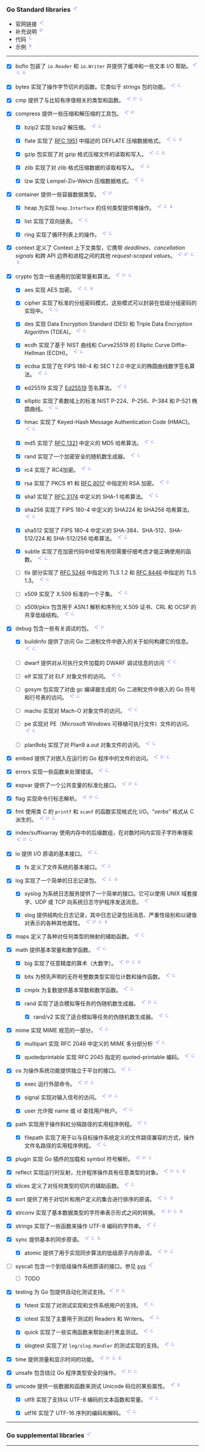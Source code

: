 ### Go Standard libraries     <a href="https://pkg.go.dev/std" target="_blank"><img src="./_rsc/link-src.drawio.png"/></a>

- 官网链接 <img src="./_rsc/link-src.drawio.png"/> 
- 补充说明  <img  src="./_rsc/link-others.drawio.png"/>
- 代码  <img src="./_rsc/link-code.drawio.png"/>
- 示例  <img src="./_rsc/link-exam.drawio.png"/>

---

- [x] bufio 包装了 `io.Reader` 和 `io.Writer` 并提供了缓冲和一些文本 I/O 帮助。<a href="https://pkg.go.dev/bufio" target="_blank"><img src="./_rsc/link-src.drawio.png" 
  id="code"/></a><a href="./bufio/code/bufio_test.go"   ><img src="./_rsc/link-code.drawio.png"   
  id="exam"/></a><a href="bufio/bufio.md#exam"   ><img src="./_rsc/link-exam.drawio.png"  /></a>

- [x] bytes 实现了操作字节切片的函数。它类似于 strings 包的功能。       <a href="https://pkg.go.dev/bytes" target="_blank"><img src="./_rsc/link-src.drawio.png" 
  id="code"/></a><a href="./bytes/code/bytes_test.go"   ><img src="./_rsc/link-code.drawio.png"   /></a>

- [x] cmp 提供了与比较有序值相关的类型和函数。        <a href="https://pkg.go.dev/cmp" target="_blank"><img src="./_rsc/link-src.drawio.png" 
  id="other"/></a><a href="./cmp/cmp.md"  ><img  src="./_rsc/link-others.drawio.png" 
  id="code"/></a><a href="./cmp/code/cmp_test.go"   ><img src="./_rsc/link-code.drawio.png"   /></a>

- [x] compress 提供一些压缩和解压缩的工具包。 <a href="https://pkg.go.dev/compress" target="_blank"><img src="./_rsc/link-src.drawio.png" id="other"/></a><a href="compress/compress.md"  ><img  src="./_rsc/link-others.drawio.png" /></a>
 
  - [x] bzip2 实现 bzip2 解压缩。        <a href="https://pkg.go.dev/compress/bzip2" target="_blank"><img src="./_rsc/link-src.drawio.png" 
  id="code"/></a><a href="compress/code/bzip2_test.go"   ><img src="./_rsc/link-code.drawio.png"   /></a>

  - [x] flate 实现了 [RFC 1951](https://rfc-editor.org/rfc/rfc1951.html) 中描述的 DEFLATE 压缩数据格式。        <a href="https://pkg.go.dev/compress/flate" target="_blank"><img src="./_rsc/link-src.drawio.png" 
  id="code"/></a><a href="compress/code/flate_test.go"   ><img src="./_rsc/link-code.drawio.png"   
  id="exam"/></a><a href="compress/examples/flate_netconnect.go"   ><img src="./_rsc/link-exam.drawio.png"  /></a>
  
  - [x] gzip 包实现了对 gzip 格式压缩文件的读取和写入。        <a href="https://pkg.go.dev/compress/gzip" target="_blank"><img src="./_rsc/link-src.drawio.png" 
  id="code"/></a><a href="compress/code/gzip_test.go"   ><img src="./_rsc/link-code.drawio.png"  
  id="exam"/></a><a href="compress/examples/gzip_httpSend.go"   ><img src="./_rsc/link-exam.drawio.png"  /></a>
  
  - [x] zlib 实现了对 zlib 格式压缩数据的读取和写入。        <a href="https://pkg.go.dev/compress/zlib" target="_blank"><img src="./_rsc/link-src.drawio.png" 
  id="code"/></a><a href="compress/code/zlib_test.go"   ><img src="./_rsc/link-code.drawio.png"   /></a>
  
  - [x] lzw 实现 Lempel-Ziv-Welch 压缩数据格式。      <a href="https://pkg.go.dev/compress/lzw" target="_blank"><img src="./_rsc/link-src.drawio.png" 
  id="code"/></a><a href="compress/code/lzw_test.go"   ><img src="./_rsc/link-code.drawio.png"   /></a>

- [x] container 提供一些容器数据类型。        <a href="https://pkg.go.dev/container" target="_blank"><img src="./_rsc/link-src.drawio.png" 
  id="other"/></a><a href="container/container.md"  ><img  src="./_rsc/link-others.drawio.png" /></a>

  - [x] heap 为实现 `heap.Interface` 的任何类型提供堆操作。        <a href="https://pkg.go.dev/container/heap" target="_blank"><img src="./_rsc/link-src.drawio.png" 
  id="code"/></a><a href="container/code/heap_test.go"   ><img src="./_rsc/link-code.drawio.png" 
  id="exam"/></a><a href="container/container.md#exam"   ><img src="./_rsc/link-exam.drawio.png"  /></a>

  - [x] list 实现了双向链表。        <a href="https://pkg.go.dev/container/list" target="_blank"><img src="./_rsc/link-src.drawio.png" 
  id="code"/></a><a href="container/code/list_test.go"   ><img src="./_rsc/link-code.drawio.png"   /></a>

  - [x] ring 实现了循环列表上的操作。        <a href="https://pkg.go.dev/container/ring" target="_blank"><img src="./_rsc/link-src.drawio.png" 
  id="code"/></a><a href="container/code/ring_test.go"   ><img src="./_rsc/link-code.drawio.png"   /></a>

- [x] context 定义了 Context 上下文类型，它携带 *deadlines*、*cancellation signals* 和跨 API 边界和进程之间的其他 *request-scoped  values*。       <a href="https://pkg.go.dev/context" target="_blank"><img src="./_rsc/link-src.drawio.png" 
  id="other"/></a><a href="./context/context.md"  ><img  src="./_rsc/link-others.drawio.png" 
  id="code"/></a><a href="./context/code/context_test.go"   ><img src="./_rsc/link-code.drawio.png" 
  id="exam"/></a><a href="./context/context.md#exam"   ><img src="./_rsc/link-exam.drawio.png"  /></a>

- [x] crypto 包含一些通用的加密常量和算法。        <a href="https://pkg.go.dev/crypto" target="_blank"><img src="./_rsc/link-src.drawio.png" 
  id="other"/></a><a href="crypto/crypto.md"  ><img  src="./_rsc/link-others.drawio.png" 
  id="code"/></a><a href="crypto/code/crypto_test.go"   ><img src="./_rsc/link-code.drawio.png" 
  /></a>

  - [x] aes 实现 AES 加密。        <a href="https://pkg.go.dev/crypto/aes" target="_blank"><img src="./_rsc/link-src.drawio.png" 
  id="code"/></a><a href="crypto/code/aes_test.go"   ><img src="./_rsc/link-code.drawio.png" 
  id="exam"/></a><a href="./context/context.md#exam"   ><img src="./_rsc/link-exam.drawio.png"    /></a>

  - [x] cipher 实现了标准的分组密码模式，这些模式可以封装在低级分组密码的实现中。        <a href="https://pkg.go.dev/crypto/cipher" target="_blank"><img src="./_rsc/link-src.drawio.png" 
  id="code"/></a><a href="crypto/code/cipher_test.go"   ><img src="./_rsc/link-code.drawio.png"   /></a>

  - [x] des 实现 Data Encryption Standard (DES) 和 Triple Data Encryption Algorithm (TDEA)。        <a href="https://pkg.go.dev/crypto/des" target="_blank"><img src="./_rsc/link-src.drawio.png" 
  id="code"/></a><a href="crypto/code/des_test.go"   ><img src="./_rsc/link-code.drawio.png"   /></a>

  - [x] ecdh 实现了基于 NIST 曲线和 Curve25519 的 Elliptic Curve Diffie-Hellman (ECDH)。       <a href="https://pkg.go.dev/crypto/ecdh" target="_blank"><img src="./_rsc/link-src.drawio.png" 
  id="code"/></a><a href="crypto/code/ecdh_test.go"   ><img src="./_rsc/link-code.drawio.png"   /></a>

  - [x] ecdsa 实现了在 FIPS 186-4 和 SEC 1 2.0 中定义的椭圆曲线数字签名算法。      <a href="https://pkg.go.dev/crypto/ecdsa" target="_blank"><img src="./_rsc/link-src.drawio.png" 
  id="code"/></a><a href="crypto/code/ecdsa_test.go"   ><img src="./_rsc/link-code.drawio.png"   /></a>

  - [x] ed25519 实现了 [Ed25519](https://ed25519.cr.yp.to/) 签名算法。        <a href="https://pkg.go.dev/crypto/ed25519" target="_blank"><img src="./_rsc/link-src.drawio.png" 
  id="code"/></a><a href="crypto/code/ed25519_test.go"   ><img src="./_rsc/link-code.drawio.png"   /></a>

  - [x] elliptic 实现了素数域上的标准 NIST P-224、P-256、P-384 和 P-521 椭圆曲线。        <a href="https://pkg.go.dev/crypto/elliptic" target="_blank"><img src="./_rsc/link-src.drawio.png" 
  id="code"/></a><a href="crypto/code/elliptic_test.go"   ><img src="./_rsc/link-code.drawio.png"   /></a>

  - [x] hmac 实现了 Keyed-Hash Message Authentication Code (HMAC)。       <a href="https://pkg.go.dev/crypto/hmac" target="_blank"><img src="./_rsc/link-src.drawio.png" 
  id="code"/></a><a href="crypto/code/hmac_test.go"   ><img src="./_rsc/link-code.drawio.png"   /></a>

  - [x] md5 实现了 [RFC 1321](https://www.rfc-editor.org/rfc/rfc1321.html) 中定义的 MD5 哈希算法。         <a href="https://pkg.go.dev/crypto/md5" target="_blank"><img src="./_rsc/link-src.drawio.png" 
  id="code"/></a><a href="crypto/code/md5_test.go"   ><img src="./_rsc/link-code.drawio.png"   /></a>

  - [x] rand 实现了一个加密安全的随机数生成器。       <a href="https://pkg.go.dev/crypto/rand" target="_blank"><img src="./_rsc/link-src.drawio.png" 
  id="code"/></a><a href="crypto/code/rand_test.go"   ><img src="./_rsc/link-code.drawio.png"   /></a>

  - [x] rc4 实现了 RC4加密。        <a href="https://pkg.go.dev/crypto/rc4" target="_blank"><img src="./_rsc/link-src.drawio.png" 
  id="code"/></a><a href="crypto/code/rc4_test.go"   ><img src="./_rsc/link-code.drawio.png"   /></a>

  - [x] rsa 实现了 PKCS #1 和 [RFC 8017](https://www.rfc-editor.org/rfc/rfc8017.html) 中指定的 RSA 加密。       <a href="https://pkg.go.dev/crypto/rsa" target="_blank"><img src="./_rsc/link-src.drawio.png" 
  id="code"/></a><a href="crypto/code/rsa_test.go"   ><img src="./_rsc/link-code.drawio.png"   /></a>

  - [x] sha1 实现了 [RFC 3174](https://www.rfc-editor.org/rfc/rfc3174.html) 中定义的 SHA-1 哈希算法。        <a href="https://pkg.go.dev/crypto/sha1" target="_blank"><img src="./_rsc/link-src.drawio.png" 
  id="code"/></a><a href="crypto/code/sha1_test.go"   ><img src="./_rsc/link-code.drawio.png"   /></a>

  - [x] sha256 实现了 FIPS 180-4 中定义的 SHA224 和 SHA256 哈希算法。        <a href="https://pkg.go.dev/crypto/sha256" target="_blank"><img src="./_rsc/link-src.drawio.png" 
  id="code"/></a><a href="crypto/code/sha256_test.go"   ><img src="./_rsc/link-code.drawio.png"   /></a>

  - [x] sha512 实现了 FIPS 180-4 中定义的 SHA-384、SHA-512、SHA-512/224 和 SHA-512/256 哈希算法。        <a href="https://pkg.go.dev/crypto/sha512" target="_blank"><img src="./_rsc/link-src.drawio.png" 
  id="code"/></a><a href="crypto/code/sha512_test.go"   ><img src="./_rsc/link-code.drawio.png"   /></a>

  - [x] subtle 实现了在加密代码中经常有用但需要仔细考虑才能正确使用的函数。        <a href="https://pkg.go.dev/crypto/subtle" target="_blank"><img src="./_rsc/link-src.drawio.png" 
  id="code"/></a><a href="crypto/code/subtle_test.go"   ><img src="./_rsc/link-code.drawio.png"   /></a>

  - [ ] tls 部分实现了 [RFC 5246](https://www.rfc-editor.org/rfc/rfc5246.html) 中指定的 TLS 1.2 和 [RFC 8446](https://www.rfc-editor.org/rfc/rfc8446.html) 中指定的 TLS 1.3。      <a href="https://pkg.go.dev/crypto/tls" target="_blank"><img src="./_rsc/link-src.drawio.png" 
  id="code"/></a><a href="crypto/code/tls_test.go"   ><img src="./_rsc/link-code.drawio.png"   /></a>

  - [ ] x509 实现了 X.509 标准的一个子集。        <a href="https://pkg.go.dev/crypto/x509" target="_blank"><img src="./_rsc/link-src.drawio.png" 
  id="code"/></a><a href="crypto/code/x509_test.go"   ><img src="./_rsc/link-code.drawio.png"   /></a>

  - [ ] x509/pkix 包含用于 ASN.1 解析和序列化 X.509 证书、CRL 和 OCSP 的共享低级结构。        <a href="https://pkg.go.dev/crypto/x509/pkix" target="_blank"><img src="./_rsc/link-src.drawio.png" 
  id="code"/></a><a href="crypto/code/pkix_test.go"   ><img src="./_rsc/link-code.drawio.png"   /></a>

- [x] debug 包含一些有关调试的包。       <a href="https://pkg.go.dev/debug" target="_blank"><img src="./_rsc/link-src.drawio.png" 
  id="other"/></a><a href="debug/debug.md"  ><img  src="./_rsc/link-others.drawio.png"   /></a>

  - [x] buildinfo 提供了访问 Go 二进制文件中嵌入的关于如何构建它的信息。       <a href="https://pkg.go.dev/debug/buildinfo" target="_blank"><img src="./_rsc/link-src.drawio.png" 
  id="code"/></a><a href="debug/code/buildinfo_test.go"   ><img src="./_rsc/link-code.drawio.png"   /></a>

  - [ ] dwarf 提供对从可执行文件加载的 DWARF 调试信息的访问       <a href="https://pkg.go.dev/debug/dwarf" target="_blank"><img src="./_rsc/link-src.drawio.png" 
  id="code"/></a><a href="debug/code/dwarf_test.go"   ><img src="./_rsc/link-code.drawio.png"   /></a>
  
  - [ ] elf 实现了对 ELF 对象文件的访问。       <a href="https://pkg.go.dev/debug/elf" target="_blank"><img src="./_rsc/link-src.drawio.png" 
  id="code"/></a><a href="debug/code/elf_test.go"   ><img src="./_rsc/link-code.drawio.png"   /></a>
 
  - [ ] gosym 包实现了对由 gc 编译器生成的 Go 二进制文件中嵌入的 Go 符号和行号表的访问。       <a href="https://pkg.go.dev/debug/gosym" target="_blank"><img src="./_rsc/link-src.drawio.png" 
  id="code"/></a><a href="debug/code/gosym_test.go"   ><img src="./_rsc/link-code.drawio.png"   /></a>  
 
  - [ ] macho 实现对 Mach-O 对象文件的访问。       <a href="https://pkg.go.dev/debug/macho" target="_blank"><img src="./_rsc/link-src.drawio.png" 
  id="code"/></a><a href="debug/code/macho_test.go"   ><img src="./_rsc/link-code.drawio.png"   /></a>
 
  - [ ] pe 实现对 PE（Microsoft Windows 可移植可执行文件）文件的访问。       <a href="https://pkg.go.dev/debug/pe" target="_blank"><img src="./_rsc/link-src.drawio.png" 
  id="code"/></a><a href="debug/code/pe_test.go"   ><img src="./_rsc/link-code.drawio.png"   /></a>
 
  - [ ] plan9obj 实现了对 Plan9 a.out 对象文件的访问。       <a href="https://pkg.go.dev/debug/plan9obj" target="_blank"><img src="./_rsc/link-src.drawio.png" 
  id="code"/></a><a href="debug/code/plan9obj_test.go"   ><img src="./_rsc/link-code.drawio.png"   /></a>

- [x] embed 提供了对嵌入在运行的 Go 程序中的文件的访问。      <a href="https://pkg.go.dev/embed" target="_blank"><img src="./_rsc/link-src.drawio.png" 
  id="other"/></a><a href="./embed/embed.md"  ><img  src="./_rsc/link-others.drawio.png" 
  id="code"/></a><a href="./embed/code/embed_test.go"   ><img src="./_rsc/link-code.drawio.png"   /></a>

- [x] errors 实现一些函数来处理错误。       <a href="https://pkg.go.dev/errors" target="_blank"><img src="./_rsc/link-src.drawio.png" 
  id="code"/></a><a href="./errors/code/errors_test.go"   ><img src="./_rsc/link-code.drawio.png"   /></a>

- [x] expvar 提供了一个公共变量的标准化接口。        <a href="https://pkg.go.dev/expvar" target="_blank"><img src="./_rsc/link-src.drawio.png" 
  id="other"/></a><a href="expvar/expvar.md"  ><img  src="./_rsc/link-others.drawio.png" 
  id="code"/></a><a href="expvar/code/expvar_test.go"   ><img src="./_rsc/link-code.drawio.png"   /></a>


- [x] flag 实现命令行标志解析。     <a href="https://pkg.go.dev/flag" target="_blank"><img src="./_rsc/link-src.drawio.png" 
  id="other"/></a><a href="./flag/flag.md"  ><img  src="./_rsc/link-others.drawio.png" 
  id="code"/></a><a href="./flag/code/flag_test.go"   ><img src="./_rsc/link-code.drawio.png"   /></a>

- [x] fmt 使用类 C 的 `printf` 和 `scanf` 的函数实现格式化 I/O。“*verbs*” 格式从 C 派生的。       <a href="https://pkg.go.dev/" target="_blank"><img src="./_rsc/link-src.drawio.png" 
  id="other"/></a><a href="./fmt/fmt.md"  ><img  src="./_rsc/link-others.drawio.png" 
  id="code"/></a><a href="./fmt/code/fmt_test.go"><img src="./_rsc/link-code.drawio.png"   /></a>

- [x] index/suffixarray 使用内存中的后缀数组，在对数时间内实现子字符串搜索        <a href="https://pkg.go.dev/index/suffixarray" target="_blank"><img src="./_rsc/link-src.drawio.png" 
  id="other"/></a><a href="#"  ><img  src="./_rsc/link-others.drawio.png" 
  id="code"/></a><a href="index/code/suffixarray_test.go"   ><img src="./_rsc/link-code.drawio.png"   /></a>

- [x] io 提供 I/O 原语的基本接口。       <a href="https://pkg.go.dev/io" target="_blank"><img src="./_rsc/link-src.drawio.png" 
  id="code"/></a><a href="./io/code/io_test.go"   ><img src="./_rsc/link-code.drawio.png"   /></a>

  - [x] fs 定义了文件系统的基本接口。<a href="https://pkg.go.dev/io/fs" target="_blank"><img src="./_rsc/link-src.drawio.png" 
  id="code"/></a><a href="./io/code/fs_test.go"   ><img src="./_rsc/link-code.drawio.png"   /></a>

- [x] log 实现了一个简单的日志记录包。       <a href="https://pkg.go.dev/log" target="_blank"><img src="./_rsc/link-src.drawio.png" 
  id="code"/></a><a href="./log/code/log_test.go"   ><img src="./_rsc/link-code.drawio.png" 
  id="exam"/></a><a href="./log/log.md#exam.md"   ><img src="./_rsc/link-exam.drawio.png"  /></a>

  - [x] syslog 为系统日志服务提供了一个简单的接口。它可以使用 UNIX 域套接字、UDP 或 TCP 向系统日志守护程序发送消息。       <a href="https://pkg.go.dev/log/syslog"  target="_blank"><img src="./_rsc/link-src.drawio.png" /></a>

  - [x] slog 提供结构化日志记录，其中日志记录包括消息、严重性级别和以键值对表示的各种其他属性。       <a href="https://pkg.go.dev/log/slog" target="_blank"><img src="./_rsc/link-src.drawio.png" 
  id="other"/></a><a href="./log/slog.md"  ><img  src="./_rsc/link-others.drawio.png" 
  id="code"/></a><a href="./log/code/slog_test.go"   ><img src="./_rsc/link-code.drawio.png" 
  id="exam"/></a><a href="./log/slog.md#exam"   ><img src="./_rsc/link-exam.drawio.png"  /></a>

- [x] maps 定义了各种对任何类型的映射的辅助函数。      <a href="https://pkg.go.dev/maps"  target="_blank"><img src="./_rsc/link-src.drawio.png" 
  id="code"/></a><a href="./maps/code/maps_test.go"   ><img src="./_rsc/link-code.drawio.png"   /></a>

- [x] math 提供基本常量和数学函数。        <a href="https://pkg.go.dev/math" target="_blank"><img src="./_rsc/link-src.drawio.png" 
  id="code"/></a><a href="./math/code/math_test.go"   ><img src="./_rsc/link-code.drawio.png"   /></a>

  - [x] big 实现了任意精度的算术（大数字）。        <a href="https://pkg.go.dev/math/big" target="_blank"><img src="./_rsc/link-src.drawio.png" 
  id="other"/></a><a href="./math/big.md"  ><img  src="./_rsc/link-others.drawio.png" 
  id="code"/></a><a href="./math/code/big_test.go"   ><img src="./_rsc/link-code.drawio.png" 
  id="exam"/></a><a href="./math/big.md#exam"   ><img src="./_rsc/link-exam.drawio.png"  /></a>

  - [x] bits 为预先声明的无符号整数类型实现位计数和操作函数。        <a href="https://pkg.go.dev/math/bits" target="_blank"><img src="./_rsc/link-src.drawio.png" 
  id="code"/></a><a href="./math/code/bits_test.go"   ><img src="./_rsc/link-code.drawio.png"   /></a>

  - [x] cmplx 为复数提供基本常数和数学函数。        <a href="https://pkg.go.dev/math/cmplx" target="_blank"><img src="./_rsc/link-src.drawio.png" 
  id="code"/></a><a href="./math/code/cmplx_test.go"   ><img src="./_rsc/link-code.drawio.png"   /></a>

  - [x] rand 实现了适合模拟等任务的伪随机数生成器。       <a href="https://pkg.go.dev/math/rand" target="_blank"><img src="./_rsc/link-src.drawio.png" 
  id="other"/></a><a href="./math/rand.md"  ><img  src="./_rsc/link-others.drawio.png" 
  id="code"/></a><a href="./math/code/rand_test.go"   ><img src="./_rsc/link-code.drawio.png"   /></a>
      - [x] rand/v2 实现了适合模拟等任务的伪随机数生成器。       <a href="https://pkg.go.dev/math/rand/v2" target="_blank"><img src="./_rsc/link-src.drawio.png" 
  id="code"/></a><a href="./math/code/randv2_test.go"   ><img src="./_rsc/link-code.drawio.png"   /></a>

- [x] mime 实现 MIME 规范的一部分。        <a href="https://pkg.go.dev/mime" target="_blank"><img src="./_rsc/link-src.drawio.png" 
  id="code"/></a><a href="mime/code/mime_test.go"   ><img src="./_rsc/link-code.drawio.png"   /></a>

  - [x] multipart 实现 RFC 2046 中定义的 MIME 多分部分析        <a href="https://pkg.go.dev/mime/multipart" target="_blank"><img src="./_rsc/link-src.drawio.png" 
  id="code"/></a><a href="mime/code/multipart_test.go"   ><img src="./_rsc/link-code.drawio.png"   /></a>

  - [x] quotedprintable 实现 RFC 2045 指定的 quoted-printable 编码。        <a href="https://pkg.go.dev/mime/quotedprintable" target="_blank"><img src="./_rsc/link-src.drawio.png" 
  id="code"/></a><a href="mime/code/quotedprintable_test.go"   ><img src="./_rsc/link-code.drawio.png"   /></a>

- [x] os 为操作系统功能提供独立于平台的接口。        <a href="https://pkg.go.dev/os" target="_blank"><img src="./_rsc/link-src.drawio.png" 
  id="code"/></a><a href="os/code/os_test.go"   ><img src="./_rsc/link-code.drawio.png"   /></a>

  - [x] exec 运行外部命令。        <a href="https://pkg.go.dev/os/exec" target="_blank"><img src="./_rsc/link-src.drawio.png" 
  id="other"/></a><a href="os/exec.md"  ><img  src="./_rsc/link-others.drawio.png" 
  id="code"/></a><a href="os/code/exec_test.go"   ><img src="./_rsc/link-code.drawio.png" /></a>

  - [x] signal 实现对输入信号的访问。        <a href="https://pkg.go.dev/os/signal" target="_blank"><img src="./_rsc/link-src.drawio.png" 
  id="other"/></a><a href="os/signal.md"  ><img  src="./_rsc/link-others.drawio.png" 
  id="code"/></a><a href="os/code/signal_test.go"   ><img src="./_rsc/link-code.drawio.png"   /></a>

  - [x] user 允许按 name 或 id 查找用户帐户。        <a href="https://pkg.go.dev/os/user" target="_blank"><img src="./_rsc/link-src.drawio.png" 
  id="code"/></a><a href="os/code/user_test.go"   ><img src="./_rsc/link-code.drawio.png"   /></a>

- [x] path 实现用于操作斜杠分隔路径的实用程序例程。        <a href="https://pkg.go.dev/path" target="_blank"><img src="./_rsc/link-src.drawio.png" 
  id="code"/></a><a href="path/code/path_test.go"   ><img src="./_rsc/link-code.drawio.png"   /></a>

  - [x] filepath 实现了用于以与目标操作系统定义的文件路径兼容的方式，操作文件名路径的实用程序例程。        <a href="https://pkg.go.dev/path/filepath" target="_blank"><img src="./_rsc/link-src.drawio.png" 
  id="code"/></a><a href="path/code/filepath_test.go"   ><img src="./_rsc/link-code.drawio.png"   /></a>

- [x] plugin 实现 Go 插件的加载和 symbol 符号解析。        <a href="https://pkg.go.dev/plugin" target="_blank"><img src="./_rsc/link-src.drawio.png" 
  id="other"/></a><a href="plugin/plugin.md"  ><img  src="./_rsc/link-others.drawio.png" 
  id="code"/></a><a href="plugin/code/plugin_test.go"   ><img src="./_rsc/link-code.drawio.png"   /></a>

  
<!-- TODO -------------------------------------------------------------------------------------------------------------------->

- [x] reflect 实现运行时反射，允许程序操作具有任意类型的对象。        <a href="https://pkg.go.dev/reflect" target="_blank"><img src="./_rsc/link-src.drawio.png" 
  id="other"/></a><a href="reflect/reflect.md"  ><img  src="./_rsc/link-others.drawio.png" 
  id="code"/></a><a href="./reflect/code/reflect_test.go"   ><img src="./_rsc/link-code.drawio.png" 
  id="exam"/></a><a href="reflect/reflect.md#exam"   ><img src="./_rsc/link-exam.drawio.png"  /></a>

- [x] slices 定义了对任何类型的切片的辅助函数。      <a href="https://pkg.go.dev/slices"  target="_blank"><img src="./_rsc/link-src.drawio.png" 
  id="code"/></a><a href="./slices/code/slices_test.go"   ><img src="./_rsc/link-code.drawio.png"   /></a>

- [x] sort 提供了用于对切片和用户定义的集合进行排序的原语。       <a href="https://pkg.go.dev/sort" target="_blank"><img src="./_rsc/link-src.drawio.png" 
  id="code"/></a><a href="sort/code/sort_test.go"   ><img src="./_rsc/link-code.drawio.png" 
  id="exam"/></a><a href="sort/sort.md#exam"   ><img src="./_rsc/link-exam.drawio.png"  /></a>


- [x] strconv 实现了基本数据类型的字符串表示形式之间的转换。        <a href="https://pkg.go.dev/strconv" target="_blank"><img src="./_rsc/link-src.drawio.png" 
  id="other"/></a><a href="./strconv/strconv.md"  ><img  src="./_rsc/link-others.drawio.png" 
  id="code"/></a><a href="./strconv/code/strconv_test.go"   ><img src="./_rsc/link-code.drawio.png"
  id="exam"/></a><a href="strconv/strconv.md#exam"   ><img src="./_rsc/link-exam.drawio.png"  /></a>



- [x] strings 实现了一些函数来操作 UTF-8 编码的字符串。      <a href="https://pkg.go.dev/strings "  target="_blank"><img src="./_rsc/link-src.drawio.png" 
  id="code"/></a><a href="./strings/strings.md"   ><img src="./_rsc/link-code.drawio.png"   /></a>

- [x] sync 提供基本的同步原语。        <a href="https://pkg.go.dev/sync" target="_blank"><img src="./_rsc/link-src.drawio.png" 
  id="code"/></a><a href="./sync/code/sync_test.go"   ><img src="./_rsc/link-code.drawio.png" 
  id="exam"/></a><a href="./sync/sync.md#exam"   ><img src="./_rsc/link-exam.drawio.png"  /></a>

  - [x] atomic 提供了用于实现同步算法的低级原子内存原语。        <a href="https://pkg.go.dev/sync/atomic" target="_blank"><img src="./_rsc/link-src.drawio.png" 
  id="other"/></a><a href="./sync/atomic.md"  ><img  src="./_rsc/link-others.drawio.png" 
  id="code"/></a><a href="./sync/code/atomic_test.go"   ><img src="./_rsc/link-code.drawio.png"   /></a>

- [ ] syscall 包含一个到低级操作系统原语的接口。参见 [sys](../_03_Go%20thrid-party/sys/sys.md)       <a href="https://pkg.go.dev/syscall" target="_blank"><img src="./_rsc/link-src.drawio.png" /></a>

  - [ ] TODO


- [x] testing 为 Go 包提供自动化测试支持。<a href="https://pkg.go.dev/testing" target="_blank"><img src="./_rsc/link-src.drawio.png" 
  id="other"/></a><a href="./testing/testing.md"  ><img  src="./_rsc/link-others.drawio.png" 
  id="code"/></a><a href="./testing/code/testing_test.go"   ><img src="./_rsc/link-code.drawio.png"   /></a>
  
  - [x] fstest 实现了对测试实现和文件系统用户的支持。      <a href="https://pkg.go.dev/testing/fstest" target="_blank"><img src="./_rsc/link-src.drawio.png" 
  id="code"/></a><a href="./testing/code/fstest_test.go"   ><img src="./_rsc/link-code.drawio.png"   /></a>
  
  - [x] iotest 实现了主要用于测试的 Readers 和 Writers。        <a href="https://pkg.go.dev/testing/iotest" target="_blank"><img src="./_rsc/link-src.drawio.png" 
  id="code"/></a><a href="./testing/code/iotest_test.go"   ><img src="./_rsc/link-code.drawio.png"   /></a>

  - [x] quick 实现了一些实用函数来帮助进行黑盒测试。        <a href="https://pkg.go.dev/testing/quick" target="_blank"><img src="./_rsc/link-src.drawio.png" 
  id="code"/></a><a href="./testing/code/quick_test.go"   ><img src="./_rsc/link-code.drawio.png"   /></a>

  - [x] slogtest 实现了对 `log/slog.Handler` 的测试实现的支持。       <a href="https://pkg.go.dev/testing/slogtest" target="_blank"><img src="./_rsc/link-src.drawio.png" 
  id="code"/></a><a href="./testing/code/slogtest_test.go"   ><img src="./_rsc/link-code.drawio.png"   /></a>


- [x] time 提供测量和显示时间的功能。      <a href="https://pkg.go.dev/time" target="_blank"><img src="./_rsc/link-src.drawio.png" 
  id="other"/></a><a href="./time/time.md"  ><img  src="./_rsc/link-others.drawio.png" 
  id="code"/></a><a href="./time/code/time_test.go"   ><img src="./_rsc/link-code.drawio.png" 
  id="exam"/></a><a href="./time/time.md#exam"   ><img src="./_rsc/link-exam.drawio.png"  /></a>


- [x] unsafe 包含绕过 Go 程序类型安全的操作。       <a href="https://pkg.go.dev/unsafe" target="_blank"><img src="./_rsc/link-src.drawio.png" 
  id="other"/></a><a href="./unsafe/unsafe.md"  ><img  src="./_rsc/link-others.drawio.png" 
  id="code"/></a><a href="./unsafe/code/unsafe_test.go"   ><img src="./_rsc/link-code.drawio.png"   /></a>

- [x] unicode 提供一些数据和函数来测试 Unicode 码位的某些属性。      <a href="https://pkg.go.dev/unicode" target="_blank"><img src="./_rsc/link-src.drawio.png" 
  id="exam"/></a><a href="./unicode/code/unicode_test.go"   ><img src="./_rsc/link-exam.drawio.png"  /></a>
  
  - [x] utf8 实现了支持以 UTF-8 编码的文本函数和常量。     <a href="https://pkg.go.dev/unicode/utf8" target="_blank"><img src="./_rsc/link-src.drawio.png" 
  id="code"/></a><a href="./unicode/code/utf8_test.go"   ><img src="./_rsc/link-code.drawio.png"   /></a>

  - [x] utf16 实现了 UTF-16 序列的编码和解码。       <a href="https://pkg.go.dev/unicode/utf16" target="_blank"><img src="./_rsc/link-src.drawio.png" 
  id="code"/></a><a href="./unicode/code/utf16_test.go"   ><img src="./_rsc/link-code.drawio.png"   /></a>

<!-- TODO -------------------------------------------------------------------------------------------------------------------->

<!-- 

- [ ]         <a href="https://pkg.go.dev/#" target="_blank"><img src="./_rsc/link-src.drawio.png" 
  id="other"/></a><a href="#"  ><img  src="./_rsc/link-others.drawio.png" 
  id="code"/></a><a href="#"   ><img src="./_rsc/link-code.drawio.png" 
  id="exam"/></a><a href="#exam"   ><img src="./_rsc/link-exam.drawio.png"
  /></a>

--> 



---
### Go supplemental libraries       <a href="https://pkg.go.dev/std" target="_blank"><img src="./_rsc/link-src.drawio.png"/></a>


---